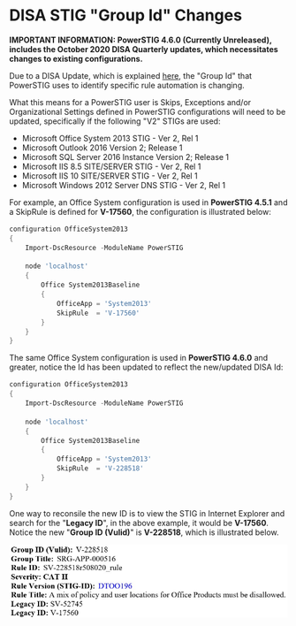 # DISA STIG "Group Id" Changes

**IMPORTANT INFORMATION: PowerSTIG 4.6.0 (Currently Unreleased), includes the October 2020 DISA Quarterly updates, which necessitates changes to existing configurations.**

Due to a DISA Update, which is explained [here](https://public.cyber.mil/announcement/disa-posts-files-to-test-new-stig-group-and-rule-ids/), the "Group Id" that PowerSTIG uses to identify specific rule automation is changing. 

What this means for a PowerSTIG user is Skips, Exceptions and/or Organizational Settings defined in PowerSTIG configurations will need to be updated, specifically if the following "V2" STIGs are used:

* Microsoft Office System 2013 STIG - Ver 2, Rel 1 
* Microsoft Outlook 2016 Version 2; Release 1 
* Microsoft SQL Server 2016 Instance Version 2; Release 1 
* Microsoft IIS 8.5 SITE/SERVER STIG - Ver 2, Rel 1 
* Microsoft IIS 10 SITE/SERVER STIG - Ver 2, Rel 1 
* Microsoft Windows 2012 Server DNS STIG - Ver 2, Rel 1 

For example, an Office System configuration is used in **PowerSTIG 4.5.1** and a SkipRule is defined for **V-17560**, the configuration is illustrated below:

```PowerShell
configuration OfficeSystem2013
{
    Import-DscResource -ModuleName PowerSTIG

    node 'localhost'
    {
        Office System2013Baseline
        {
            OfficeApp = 'System2013'
            SkipRule  = 'V-17560'
        }
    }
}
```

The same Office System configuration is used in **PowerSTIG 4.6.0** and greater, notice the Id has been updated to reflect the new/updated DISA Id:

```PowerShell
configuration OfficeSystem2013
{
    Import-DscResource -ModuleName PowerSTIG

    node 'localhost'
    {
        Office System2013Baseline
        {
            OfficeApp = 'System2013'
            SkipRule  = 'V-228518'
        }
    }
}
```

One way to reconsile the new ID is to view the STIG in Internet Explorer and search for the "**Legacy ID**", in the above example, it would be **V-17560**. Notice the new "**Group ID (Vulid)**" is **V-228518**, which is illustrated below.

![OfficeSystem2013Example](images/OfficeSystem2013Example.jpg)
